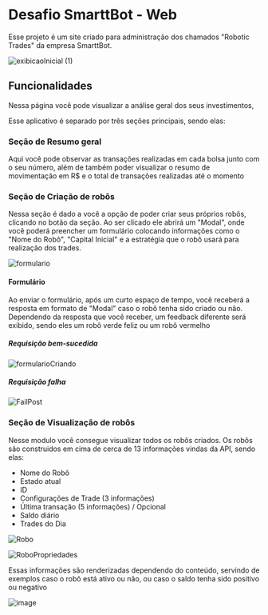 # Desafio SmarttBot - Web

Esse projeto é um site criado para administração dos chamados "Robotic Trades" da empresa SmarttBot.

![exibicaoInicial (1)](https://user-images.githubusercontent.com/68474584/180845261-fed25ffb-19f0-4fe5-ac8a-58695654f619.gif)

## Funcionalidades

Nessa página você pode visualizar a análise geral dos seus investimentos,

Esse aplicativo é separado por três seções principais, sendo elas:

### Seção de Resumo geral

Aqui você pode observar as transações realizadas em cada bolsa junto com o seu número, além de também poder visualizar o resumo de movimentação em R$ e o total de transações realizadas até o momento

### Seção de Criação de robôs

Nessa seção é dado a você a opção de poder criar seus próprios robôs, clicando no botão da seção. Ao ser clicado ele abrirá um "Modal", onde você poderá preencher um formulário colocando informações como o "Nome do Robô", "Capital Inicial" e a estratégia que o robô usará para realização dos trades.

![formulario](https://user-images.githubusercontent.com/68474584/180845291-9285962b-e291-4e87-b1d5-5468814a1461.gif)

#### Formulário

Ao enviar o formulário, após um curto espaço de tempo, você receberá a resposta em formato de "Modal" caso o robô tenha sido criado ou não. Dependendo da resposta que você receber, um feedback diferente será exibido, sendo eles um robô verde feliz ou um robô vermelho

##### Requisição bem-sucedida

![formularioCriando](https://user-images.githubusercontent.com/68474584/180846253-f5930eef-da6f-4f7c-9922-1ba7c436b208.gif)

##### Requisição falha

![FailPost](https://user-images.githubusercontent.com/68474584/180853860-d25212e0-4c1d-4e91-b507-006bdff256c6.gif)

### Seção de Visualização de robôs

Nesse modulo você consegue visualizar todos os robôs criados. Os robôs são construidos em cima de cerca de 13 informações vindas da API, sendo elas:

- Nome do Robô
- Estado atual
- ID
- Configurações de Trade (3 informações)
- Última transação (5 informações) / Opcional
- Saldo diário
- Trades do Dia

![Robo](https://user-images.githubusercontent.com/68474584/180846970-5c191a0b-fec0-4e02-b773-bb889460a72d.png)

![RoboPropriedades](https://user-images.githubusercontent.com/68474584/180848263-876dcdf9-c387-4e1d-919b-a45224609e0e.png)

Essas informações são renderizadas dependendo do conteúdo, servindo de exemplos caso o robô está ativo ou não, ou caso o saldo tenha sido positivo ou negativo

![image](https://user-images.githubusercontent.com/68474584/180854257-0e0f2f47-8d18-4509-a586-5616cf152be0.png)

